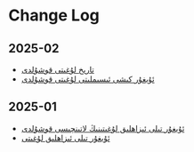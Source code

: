
# Change Log
 
## 2025-02

- [تارىخ لۇغىتى قوشۇلدى](https://uyghur-language.github.io/history/index.html)
- [ئۇيغۇر كىشى ئىسىملىتى لۇغىتى قوشۇلدى](https://uyghur-language.github.io/names/index.html)

## 2025-01
- [ئۇيغۇر تىلى ئىزاھلىق لۇغىتىنىڭ لاتىنچىسى قوشۇلدى](https://uyghur-language.github.io/latin/index.html)
- [ئۇيغۇر تىلى ئىزاھلىق لۇغىتى](https://uyghur-language.github.io/uyghur/index.html)
